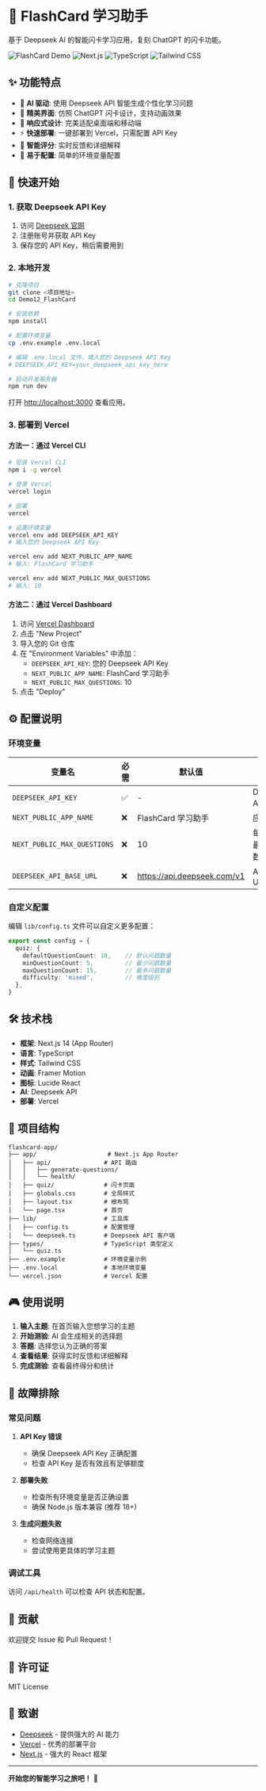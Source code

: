 # 🎴 FlashCard 学习助手

基于 Deepseek AI 的智能闪卡学习应用，复刻 ChatGPT 的闪卡功能。

![FlashCard Demo](https://img.shields.io/badge/Demo-Live-brightgreen)
![Next.js](https://img.shields.io/badge/Next.js-14-black)
![TypeScript](https://img.shields.io/badge/TypeScript-5-blue)
![Tailwind CSS](https://img.shields.io/badge/Tailwind-3-cyan)

## ✨ 功能特点

- 🤖 **AI 驱动**: 使用 Deepseek API 智能生成个性化学习问题
- 🎨 **精美界面**: 仿照 ChatGPT 闪卡设计，支持动画效果
- 📱 **响应式设计**: 完美适配桌面端和移动端
- ⚡ **快速部署**: 一键部署到 Vercel，只需配置 API Key
- 🎯 **智能评分**: 实时反馈和详细解释
- 🔧 **易于配置**: 简单的环境变量配置

## 🚀 快速开始

### 1. 获取 Deepseek API Key

1. 访问 [Deepseek 官网](https://www.deepseek.com/)
2. 注册账号并获取 API Key
3. 保存您的 API Key，稍后需要用到

### 2. 本地开发

```bash
# 克隆项目
git clone <项目地址>
cd Demo12_FlashCard

# 安装依赖
npm install

# 配置环境变量
cp .env.example .env.local

# 编辑 .env.local 文件，填入您的 Deepseek API Key
# DEEPSEEK_API_KEY=your_deepseek_api_key_here

# 启动开发服务器
npm run dev
```

打开 [http://localhost:3000](http://localhost:3000) 查看应用。

### 3. 部署到 Vercel

#### 方法一：通过 Vercel CLI

```bash
# 安装 Vercel CLI
npm i -g vercel

# 登录 Vercel
vercel login

# 部署
vercel

# 设置环境变量
vercel env add DEEPSEEK_API_KEY
# 输入您的 Deepseek API Key

vercel env add NEXT_PUBLIC_APP_NAME
# 输入: FlashCard 学习助手

vercel env add NEXT_PUBLIC_MAX_QUESTIONS  
# 输入: 10
```

#### 方法二：通过 Vercel Dashboard

1. 访问 [Vercel Dashboard](https://vercel.com/dashboard)
2. 点击 "New Project"
3. 导入您的 Git 仓库
4. 在 "Environment Variables" 中添加：
   - `DEEPSEEK_API_KEY`: 您的 Deepseek API Key
   - `NEXT_PUBLIC_APP_NAME`: FlashCard 学习助手
   - `NEXT_PUBLIC_MAX_QUESTIONS`: 10
5. 点击 "Deploy"

## ⚙️ 配置说明

### 环境变量

| 变量名 | 必需 | 默认值 | 说明 |
|--------|------|--------|------|
| `DEEPSEEK_API_KEY` | ✅ | - | Deepseek API 密钥 |
| `NEXT_PUBLIC_APP_NAME` | ❌ | FlashCard 学习助手 | 应用名称 |
| `NEXT_PUBLIC_MAX_QUESTIONS` | ❌ | 10 | 每次测验最大题目数 |
| `DEEPSEEK_API_BASE_URL` | ❌ | https://api.deepseek.com/v1 | API 基础 URL |

### 自定义配置

编辑 `lib/config.ts` 文件可以自定义更多配置：

```typescript
export const config = {
  quiz: {
    defaultQuestionCount: 10,    // 默认问题数量
    minQuestionCount: 5,         // 最少问题数量
    maxQuestionCount: 15,        // 最多问题数量
    difficulty: 'mixed',         // 难度级别
  },
}
```

## 🛠️ 技术栈

- **框架**: Next.js 14 (App Router)
- **语言**: TypeScript
- **样式**: Tailwind CSS
- **动画**: Framer Motion
- **图标**: Lucide React
- **AI**: Deepseek API
- **部署**: Vercel

## 📁 项目结构

```
flashcard-app/
├── app/                    # Next.js App Router
│   ├── api/               # API 路由
│   │   ├── generate-questions/
│   │   └── health/
│   ├── quiz/              # 闪卡页面
│   ├── globals.css        # 全局样式
│   ├── layout.tsx         # 根布局
│   └── page.tsx           # 首页
├── lib/                   # 工具库
│   ├── config.ts          # 配置管理
│   └── deepseek.ts        # Deepseek API 客户端
├── types/                 # TypeScript 类型定义
│   └── quiz.ts
├── .env.example           # 环境变量示例
├── .env.local             # 本地环境变量
└── vercel.json            # Vercel 配置
```

## 🎮 使用说明

1. **输入主题**: 在首页输入您想学习的主题
2. **开始测验**: AI 会生成相关的选择题
3. **答题**: 选择您认为正确的答案
4. **查看结果**: 获得实时反馈和详细解释
5. **完成测验**: 查看最终得分和统计

## 🔧 故障排除

### 常见问题

1. **API Key 错误**
   - 确保 Deepseek API Key 正确配置
   - 检查 API Key 是否有效且有足够额度

2. **部署失败**
   - 检查所有环境变量是否正确设置
   - 确保 Node.js 版本兼容 (推荐 18+)

3. **生成问题失败**
   - 检查网络连接
   - 尝试使用更具体的学习主题

### 调试工具

访问 `/api/health` 可以检查 API 状态和配置。

## 🤝 贡献

欢迎提交 Issue 和 Pull Request！

## 📄 许可证

MIT License

## 🙏 致谢

- [Deepseek](https://www.deepseek.com/) - 提供强大的 AI 能力
- [Vercel](https://vercel.com/) - 优秀的部署平台
- [Next.js](https://nextjs.org/) - 强大的 React 框架

---

**开始您的智能学习之旅吧！** 🚀